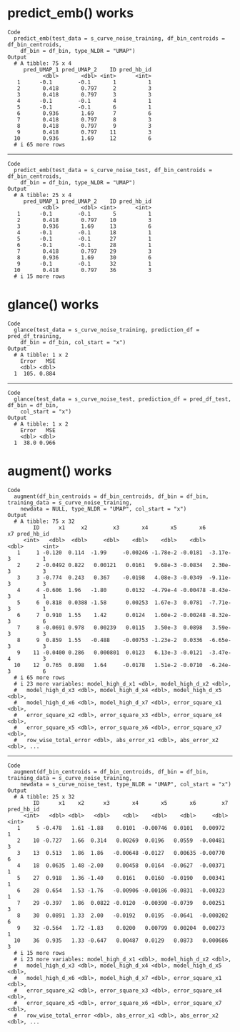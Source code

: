 # predict_emb() works

    Code
      predict_emb(test_data = s_curve_noise_training, df_bin_centroids = df_bin_centroids,
        df_bin = df_bin, type_NLDR = "UMAP")
    Output
      # A tibble: 75 x 4
         pred_UMAP_1 pred_UMAP_2    ID pred_hb_id
               <dbl>       <dbl> <int>      <int>
       1      -0.1        -0.1       1          1
       2       0.418       0.797     2          3
       3       0.418       0.797     3          3
       4      -0.1        -0.1       4          1
       5      -0.1        -0.1       6          1
       6       0.936       1.69      7          6
       7       0.418       0.797     8          3
       8       0.418       0.797     9          3
       9       0.418       0.797    11          3
      10       0.936       1.69     12          6
      # i 65 more rows

---

    Code
      predict_emb(test_data = s_curve_noise_test, df_bin_centroids = df_bin_centroids,
        df_bin = df_bin, type_NLDR = "UMAP")
    Output
      # A tibble: 25 x 4
         pred_UMAP_1 pred_UMAP_2    ID pred_hb_id
               <dbl>       <dbl> <int>      <int>
       1      -0.1        -0.1       5          1
       2       0.418       0.797    10          3
       3       0.936       1.69     13          6
       4      -0.1        -0.1      18          1
       5      -0.1        -0.1      27          1
       6      -0.1        -0.1      28          1
       7       0.418       0.797    29          3
       8       0.936       1.69     30          6
       9      -0.1        -0.1      32          1
      10       0.418       0.797    36          3
      # i 15 more rows

# glance() works

    Code
      glance(test_data = s_curve_noise_training, prediction_df = pred_df_training,
        df_bin = df_bin, col_start = "x")
    Output
      # A tibble: 1 x 2
        Error   MSE
        <dbl> <dbl>
      1  105. 0.884

---

    Code
      glance(test_data = s_curve_noise_test, prediction_df = pred_df_test, df_bin = df_bin,
        col_start = "x")
    Output
      # A tibble: 1 x 2
        Error   MSE
        <dbl> <dbl>
      1  38.0 0.966

# augment() works

    Code
      augment(df_bin_centroids = df_bin_centroids, df_bin = df_bin, training_data = s_curve_noise_training,
        newdata = NULL, type_NLDR = "UMAP", col_start = "x")
    Output
      # A tibble: 75 x 32
            ID      x1     x2        x3       x4       x5       x6       x7 pred_hb_id
         <int>   <dbl>  <dbl>     <dbl>    <dbl>    <dbl>    <dbl>    <dbl>      <int>
       1     1 -0.120  0.114  -1.99     -0.00246 -1.78e-2 -0.0181  -3.17e-3          1
       2     2 -0.0492 0.822   0.00121   0.0161   9.68e-3 -0.0834   2.30e-3          3
       3     3 -0.774  0.243   0.367    -0.0198   4.08e-3 -0.0349  -9.11e-3          3
       4     4 -0.606  1.96   -1.80      0.0132  -4.79e-4 -0.00478 -8.43e-3          1
       5     6  0.818  0.0388 -1.58      0.00253  1.67e-3  0.0781  -7.71e-3          1
       6     7  0.910  1.55    1.42      0.0124   1.60e-2 -0.00248 -8.32e-3          6
       7     8 -0.0691 0.978   0.00239   0.0115   3.50e-3  0.0898   3.59e-3          3
       8     9  0.859  1.55   -0.488    -0.00753 -1.23e-2  0.0336  -6.65e-3          3
       9    11 -0.0400 0.286   0.000801  0.0123   6.13e-3 -0.0121  -3.47e-4          3
      10    12  0.765  0.898   1.64     -0.0178   1.51e-2 -0.0710  -6.24e-3          6
      # i 65 more rows
      # i 23 more variables: model_high_d_x1 <dbl>, model_high_d_x2 <dbl>,
      #   model_high_d_x3 <dbl>, model_high_d_x4 <dbl>, model_high_d_x5 <dbl>,
      #   model_high_d_x6 <dbl>, model_high_d_x7 <dbl>, error_square_x1 <dbl>,
      #   error_square_x2 <dbl>, error_square_x3 <dbl>, error_square_x4 <dbl>,
      #   error_square_x5 <dbl>, error_square_x6 <dbl>, error_square_x7 <dbl>,
      #   row_wise_total_error <dbl>, abs_error_x1 <dbl>, abs_error_x2 <dbl>, ...

---

    Code
      augment(df_bin_centroids = df_bin_centroids, df_bin = df_bin, training_data = s_curve_noise_training,
        newdata = s_curve_noise_test, type_NLDR = "UMAP", col_start = "x")
    Output
      # A tibble: 25 x 32
            ID      x1    x2      x3       x4       x5       x6        x7 pred_hb_id
         <int>   <dbl> <dbl>   <dbl>    <dbl>    <dbl>    <dbl>     <dbl>      <int>
       1     5 -0.478   1.61 -1.88    0.0101  -0.00746  0.0101   0.00972           1
       2    10 -0.727   1.66  0.314   0.00269  0.0196   0.0559  -0.00481           3
       3    13  0.513   1.86  1.86   -0.00648 -0.0127   0.00635 -0.00770           6
       4    18  0.0635  1.48 -2.00    0.00458  0.0164  -0.0627  -0.00371           1
       5    27  0.918   1.36 -1.40    0.0161   0.0160  -0.0190   0.00341           1
       6    28  0.654   1.53 -1.76   -0.00906 -0.00186 -0.0831  -0.00323           1
       7    29 -0.397   1.86  0.0822 -0.0120  -0.00390 -0.0739   0.00251           3
       8    30  0.0891  1.33  2.00   -0.0192   0.0195  -0.0641  -0.000202          6
       9    32 -0.564   1.72 -1.83    0.0200   0.00799  0.00204  0.00273           1
      10    36  0.935   1.33 -0.647   0.00487  0.0129   0.0873   0.000686          3
      # i 15 more rows
      # i 23 more variables: model_high_d_x1 <dbl>, model_high_d_x2 <dbl>,
      #   model_high_d_x3 <dbl>, model_high_d_x4 <dbl>, model_high_d_x5 <dbl>,
      #   model_high_d_x6 <dbl>, model_high_d_x7 <dbl>, error_square_x1 <dbl>,
      #   error_square_x2 <dbl>, error_square_x3 <dbl>, error_square_x4 <dbl>,
      #   error_square_x5 <dbl>, error_square_x6 <dbl>, error_square_x7 <dbl>,
      #   row_wise_total_error <dbl>, abs_error_x1 <dbl>, abs_error_x2 <dbl>, ...

